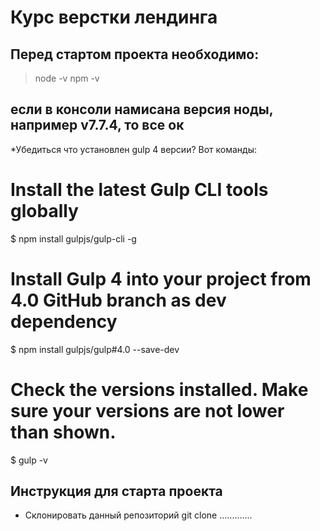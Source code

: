# Курс верстки лендинга

## Перед стартом проекта необходимо:

> node -v
> npm -v

## если в консоли намисана версия ноды, например v7.7.4, то все ок

*Убедиться что установлен gulp 4 версии? Вот команды:
# Install the latest Gulp CLI tools globally
$ npm install gulpjs/gulp-cli -g

# Install Gulp 4 into your project from 4.0 GitHub branch as dev dependency
$ npm install gulpjs/gulp#4.0 --save-dev

# Check the versions installed. Make sure your versions are not lower than shown.
$ gulp -v

## Инструкция для старта проекта
* Склонировать данный репозиторий
git clone .............